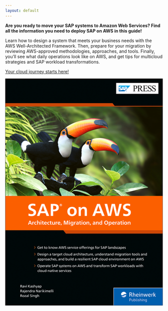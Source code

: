 ```yaml
---
layout: default
---
```


**Are you ready to move your SAP systems to Amazon Web Services? Find all the information you need to deploy SAP on AWS in this guide!**

Learn how to design a system that meets your business needs with the AWS Well-Architected Framework. Then, prepare for your migration by reviewing AWS-approved methodologies, approaches, and tools. Finally, you’ll see what daily operations look like on AWS, and get tips for multicloud strategies and SAP workload transformations. 

[Your cloud journey starts here!](https://www.sap-press.com/sap-on-aws_5776/)



![SAP PRESS Book](https://github.com/SAPandAWS/SAPonAWS.org/blob/master/assets/images/SAPonAWS.png)
 
